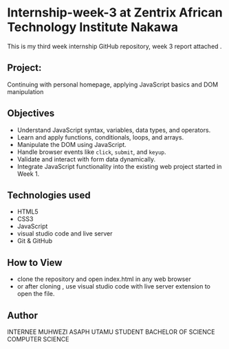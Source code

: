# Internship-week-3 at Zentrix African Technology Institute Nakawa
This is my third week  internship GitHub repository, week 3 report attached .
## Project:
Continuing with personal homepage, applying JavaScript basics and DOM manipulation
## Objectives
- Understand JavaScript syntax, variables, data types, and operators.
- Learn and apply functions, conditionals, loops, and arrays.
- Manipulate the DOM using JavaScript.
- Handle browser events like `click`, `submit`, and `keyup`.
- Validate and interact with form data dynamically.
- Integrate JavaScript functionality into the existing web project started in Week 1.
## Technologies used
- HTML5
- CSS3
- JavaScript 
- visual studio code and live server
- Git & GitHub
## How to View
- clone the repository and open index.html in any web browser
- or after cloning , use visual studio code with live server extension to open the file.
## Author
INTERNEE MUHWEZI ASAPH
UTAMU STUDENT 
BACHELOR OF SCIENCE COMPUTER SCIENCE
